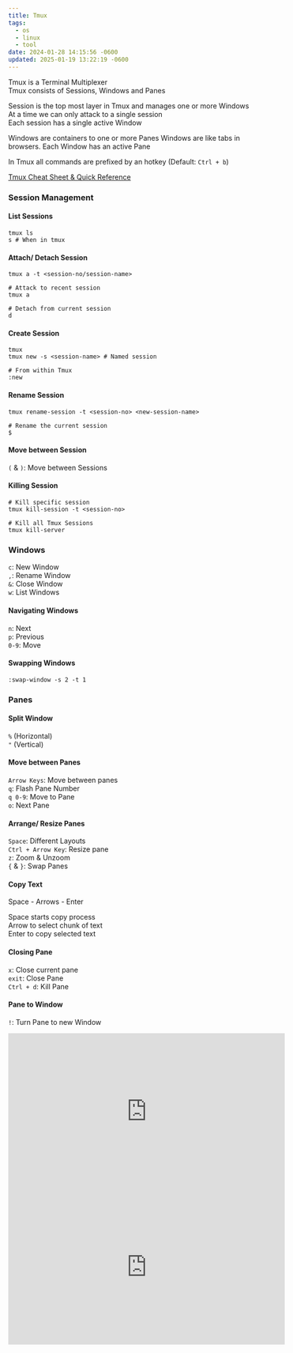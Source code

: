 ```yaml
---
title: Tmux
tags:
  - os
  - linux
  - tool
date: 2024-01-28 14:15:56 -0600
updated: 2025-01-19 13:22:19 -0600
---
```

Tmux is a Terminal Multiplexer  
Tmux consists of Sessions, Windows and Panes  

Session is the top most layer in Tmux and manages one or more Windows
At a time we can only attack to a single session  
Each session has a single active Window

Windows are containers to one or more Panes
Windows are like tabs in browsers. Each Window has an active Pane

In Tmux all commands are prefixed by an hotkey (Default: `Ctrl + b`)

[Tmux Cheat Sheet & Quick Reference](https://tmuxcheatsheet.com/)

### Session Management

#### List Sessions

````shell
tmux ls
s # When in tmux
````

#### Attach/ Detach Session

````shell
tmux a -t <session-no/session-name>

# Attack to recent session
tmux a

# Detach from current session
d
````

#### Create Session

````shell
tmux
tmux new -s <session-name> # Named session

# From within Tmux
:new
````

#### Rename Session

````shell
tmux rename-session -t <session-no> <new-session-name>

# Rename the current session
$
````

#### Move between Session

`(` & `)`: Move between Sessions

#### Killing Session

````shell
# Kill specific session
tmux kill-session -t <session-no>

# Kill all Tmux Sessions
tmux kill-server
````

### Windows

`c`: New Window  
`,`: Rename Window  
`&`: Close Window  
`w`: List Windows

#### Navigating Windows

`n`: Next  
`p`: Previous  
`0-9`: Move

#### Swapping Windows

`:swap-window -s 2 -t 1`

### Panes

#### Split Window
`%` (Horizontal)  
`"` (Vertical)

#### Move between Panes
`Arrow Keys`: Move between panes  
`q`: Flash Pane Number   
`q 0-9`: Move to Pane  
`o`: Next Pane

#### Arrange/ Resize Panes
`Space`: Different Layouts  
`Ctrl + Arrow Key`: Resize pane  
`z`: Zoom & Unzoom  
`{` & `}`: Swap Panes
#### Copy Text
Space - Arrows - Enter 

Space starts copy process  
Arrow to select chunk of text  
Enter to copy selected text

#### Closing Pane
`x`: Close current pane  
`exit`: Close Pane  
`Ctrl + d`: Kill Pane

#### Pane to Window

`!`: Turn Pane to new Window

<iframe width="560" height="315" src="https://www.youtube-nocookie.com/embed/DzNmUNvnB04?si=1VBDJ1Qkh8STIsBU" title="YouTube video player" frameborder="0" allow="accelerometer; autoplay; clipboard-write; encrypted-media; gyroscope; picture-in-picture; web-share" referrerpolicy="strict-origin-when-cross-origin" allowfullscreen></iframe>

<iframe width="560" height="315" src="https://www.youtube-nocookie.com/embed/GH3kpsbbERo?si=lFJTQ0b3C37A-cUn" title="YouTube video player" frameborder="0" allow="accelerometer; autoplay; clipboard-write; encrypted-media; gyroscope; picture-in-picture; web-share" referrerpolicy="strict-origin-when-cross-origin" allowfullscreen></iframe>
